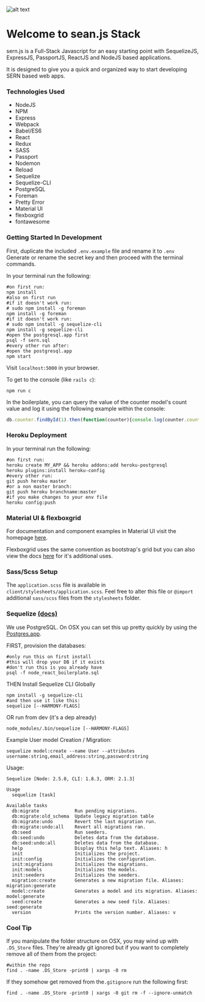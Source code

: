 ![alt text](https://s3-us-west-2.amazonaws.com/sernjs/sernlogo.jpg "sernlogo")

# Welcome to sean.js Stack

sern.js is a Full-Stack Javascript for an easy starting point with SequelizeJS, ExpressJS, PassportJS, ReactJS and NodeJS based applications.

It is designed to give you a quick and organized way to start developing SERN based web apps.

### Technologies Used

  * NodeJS
  * NPM
  * Express
  * Webpack
  * Babel/ES6
  * React
  * Redux
  * SASS
  * Passport
  * Nodemon
  * Reload
  * Sequelize
  * Sequelize-CLI
  * PostgreSQL
  * Foreman
  * Pretty Error
  * Material UI
  * flexboxgrid
  * fontawesome

### Getting Started In Development

First, duplicate the included `.env.example` file and rename it to `.env`
Generate or rename the secret key and then proceed with the terminal commands.

In your terminal run the following:

```shell
#on first run:
npm install
#also on first run
#if it doesn't work run:
# sudo npm install -g foreman
npm install -g foreman
#if it doesn't work run:
# sudo npm install -g sequelize-cli
npm install -g sequelize-cli
#open the postgresql.app first
psql -f sern.sql
#every other run after:
#open the postgresql.app
npm start
```

Visit `localhost:5000` in your browser.

To get to the console (like `rails c`):

```
npm run c
```

In the boilerplate, you can query the value of the counter model's count value and log it
using the following example within the console:

```javascript
db.counter.findById(1).then(function(counter){console.log(counter.count)})
```

### Heroku Deployment

In your terminal run the following:

```shell
#on first run:
heroku create MY_APP && heroku addons:add heroku-postgresql
heroku plugins:install heroku-config
#every other run:
git push heroku master
#or a non master branch:
git push heroku branchname:master
#if you make changes to your env file
heroku config:push
```

### Material UI & flexboxgrid

For documentation and component examples in Material UI visit the homepage [here](http://www.material-ui.com/#/).

Flexboxgrid uses the same convention as bootstrap's grid but you can also view the
docs [here](http://flexboxgrid.com/) for it's additional uses.


### Sass/Scss Setup

The `application.scss` file is available in `client/stylesheets/application.scss`.
Feel free to alter this file or `@import` additional `sass/scss` files from the
`stylesheets` folder.

### Sequelize [(docs)](https://github.com/sequelize/cli)

We use PostgreSQL. On OSX you can set this up pretty quickly by using the [Postgres.app](http://postgresapp.com/).

FIRST, provision the databases:

```shell
#only run this on first install
#this will drop your DB if it exists
#don't run this is you already have
psql -f node_react_boilerplate.sql
```

THEN Install Sequelize CLI Globally

```shell
npm install -g sequelize-cli
#and then use it like this:
sequelize [--HARMONY-FLAGS]
```

OR run from dev (it's a dep already)

```
node_modules/.bin/sequelize [--HARMONY-FLAGS]
```

Example User model Creation / Migration:

```
sequelize model:create --name User --attributes username:string,email_address:string,password:string
```

Usage:

```shell
Sequelize [Node: 2.5.0, CLI: 1.8.3, ORM: 2.1.3]

Usage
  sequelize [task]

Available tasks
  db:migrate             Run pending migrations.
  db:migrate:old_schema  Update legacy migration table
  db:migrate:undo        Revert the last migration run.
  db:migrate:undo:all    Revert all migrations ran.
  db:seed                Run seeders.
  db:seed:undo           Deletes data from the database.
  db:seed:undo:all       Deletes data from the database.
  help                   Display this help text. Aliases: h
  init                   Initializes the project.
  init:config            Initializes the configuration.
  init:migrations        Initializes the migrations.
  init:models            Initializes the models.
  init:seeders           Initializes the seeders.
  migration:create       Generates a new migration file. Aliases: migration:generate
  model:create           Generates a model and its migration. Aliases: model:generate
  seed:create            Generates a new seed file. Aliases: seed:generate
  version                Prints the version number. Aliases: v
```

### Cool Tip

If you manipulate the folder structure on OSX, you may wind up with `.DS_Store`
files. They're already git ignored but if you want to completely remove all of them from the project:

```shell
#within the repo
find . -name .DS_Store -print0 | xargs -0 rm
```

If they somehow get removed from the`.gitignore` run the following first:

```shell
find . -name .DS_Store -print0 | xargs -0 git rm -f --ignore-unmatch
```
